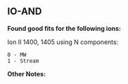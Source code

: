 ## IO-AND
**Found good fits for the following ions:**

Ion II 1400, 1405 using N components:
```
0 - MW
1 - Stream
```


**Other Notes:**

